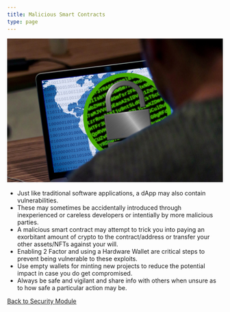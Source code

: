 ```yaml
---
title: Malicious Smart Contracts
type: page
---
```


![Malicious Smart Contracts](/images/security/malicious-smart-contracts.jpeg "Malicious Smart Contracts")

- Just like traditional software applications, a dApp may also contain vulnerabilities.
- These may sometimes be accidentally introduced through inexperienced or careless developers or intentially by more malicious parties.
- A malicious smart contract may attempt to trick you into paying an exorbitant amount of crypto to the contract/address or transfer your other assets/NFTs against your will.
- Enabling 2 Factor and using a Hardware Wallet are critical steps to prevent being vulnerable to these exploits.
- Use empty wallets for minting new projects to reduce the potential impact in case you do get compromised.
- Always be safe and vigilant and share info with others when unsure as to how safe a particular action may be.

[Back to Security Module](/security)
